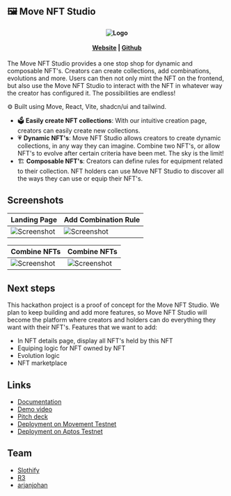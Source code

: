 ## 🖼️ Move NFT Studio

<h4 align="center">
  <img src="public/hero.webp" alt="Logo" />
  <br>
  <br>
  <a href="https://gmove-nft.netlify.app/">Website</a> |
  <a href="https://github.com/gmove-hackers/move-nft-studio">Github</a>
</h4>

The Move NFT Studio provides a one stop shop for dynamic and composable NFT's. Creators can create collections, add combinations, evolutions and more. Users can then not only mint the NFT on the frontend, but also use the Move NFT Studio to interact with the NFT in whatever way the creator has configured it. The possibilities are endless!

⚙️ Built using Move, React, Vite, shadcn/ui and tailwind.

- 🗳️ **Easily create NFT collections**: With our intuitive creation page, creators can easily create new collections.
- 💗 **Dynamic NFT's**: Move NFT Studio allows creators to create dynamic collections, in any way they can imagine. Combine two NFT's, or allow NFT's to evolve after certain criteria have been met. The sky is the limit!
- 🏗️ **Composable NFT's**: Creators can define rules for equipment related to their collection. NFT holders can use Move NFT Studio to discover all the ways they can use or equip their NFT's.


## Screenshots

| Landing Page                   | Add Combination Rule               |
| ------------------------------ | ---------------------------- |
| ![Screenshot](public/screenshots/ss1.png) | ![Screenshot](public/screenshots/ss3.png) |

| Combine NFTs             | Combine NFTs                  |
| ------------------------------- | -------------------------------- |
| ![Screenshot](public/screenshots/ss5.png) | ![Screenshot](public/screenshots/ss4.png) |

## Next steps
This hackathon project is a proof of concept for the Move NFT Studio. We plan to keep building and add more features, so Move NFT Studio will become the platform where creators and holders can do everything they want with their NFT's. Features that we want to add:
- In NFT details page, display all NFT's held by this NFT
- Equiping logic for NFT owned by NFT
- Evolution logic
- NFT marketplace

## Links
- [Documentation](https://arjanjohan.gitbook.io/daily-gmove/)
- [Demo video](https://rebrand.ly/move-nft-studio-demo)
- [Pitch deck](https://drive.google.com/file/d/1v8vilcXe8XM24IKxdI08PGuOI8JOnUR4/view?usp=sharing)
- [Deployment on Movement Testnet](https://explorer.movementnetwork.xyz/account/0xf41a2d08728920f8c71f3a0d0ca3f37891d2d228fb8aea9e17ee10679f3713db/modules/code/launchpad?network=testnet)
- [Deployment on Aptos Testnet](https://explorer.aptoslabs.com/account/0xf41a2d08728920f8c71f3a0d0ca3f37891d2d228fb8aea9e17ee10679f3713db/modules/code/launchpad?network=testnet)

## Team 
- [Slothify](https://x.com/zkSlothify)
- [R3](https://x.com/987654_21)
- [arjanjohan](https://x.com/arjanjohan)
